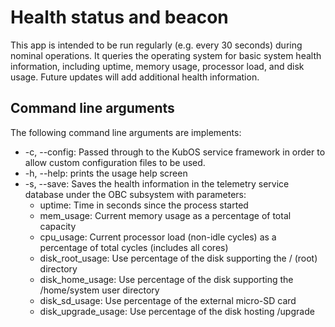 # Health status and beacon

This app is intended to be run regularly (e.g. every 30 seconds) during nominal operations.  It queries the operating system for basic system health information, including uptime, memory usage, processor load, and disk usage.  Future updates will add additional health information.  

## Command line arguments

The following command line arguments are implements:
* -c, --config: Passed through to the KubOS service framework in order to allow custom configuration files to be used.
* -h, --help: prints the usage help screen
* -s, --save: Saves the health information in the telemetry service database under the OBC subsystem with parameters:
  * uptime:  Time in seconds since the process started
  * mem_usage: Current memory usage as a percentage of total capacity
  * cpu_usage: Current processor load (non-idle cycles) as a percentage of total cycles (includes all cores)
  * disk_root_usage: Use percentage of the disk supporting the / (root) directory
  * disk_home_usage: Use percentage of the disk supporting the /home/system user directory
  * disk_sd_usage: Use percentage of the external micro-SD card
  * disk_upgrade_usage: Use percentage of the disk hosting /upgrade
